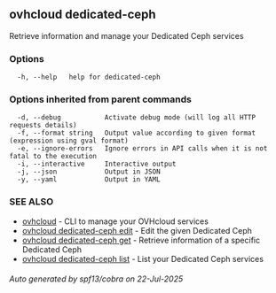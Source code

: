 ## ovhcloud dedicated-ceph

Retrieve information and manage your Dedicated Ceph services

### Options

```
  -h, --help   help for dedicated-ceph
```

### Options inherited from parent commands

```
  -d, --debug           Activate debug mode (will log all HTTP requests details)
  -f, --format string   Output value according to given format (expression using gval format)
  -e, --ignore-errors   Ignore errors in API calls when it is not fatal to the execution
  -i, --interactive     Interactive output
  -j, --json            Output in JSON
  -y, --yaml            Output in YAML
```

### SEE ALSO

* [ovhcloud](ovhcloud.md)	 - CLI to manage your OVHcloud services
* [ovhcloud dedicated-ceph edit](ovhcloud_dedicated-ceph_edit.md)	 - Edit the given Dedicated Ceph
* [ovhcloud dedicated-ceph get](ovhcloud_dedicated-ceph_get.md)	 - Retrieve information of a specific Dedicated Ceph
* [ovhcloud dedicated-ceph list](ovhcloud_dedicated-ceph_list.md)	 - List your Dedicated Ceph services

###### Auto generated by spf13/cobra on 22-Jul-2025
